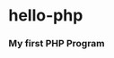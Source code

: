 # hello-php
<html>
<h3>My first PHP Program</h3>
  <?php 
     $greeting="PHP is FUN!\n";
     echo $greeting;
   ?>
</html>
